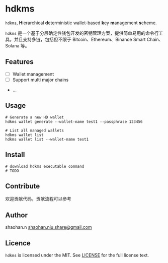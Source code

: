 # hdkms

`hdkms`, **H**ierarchical **d**eterministic wallet-based **k**ey **m**anagement **s**cheme.

`hdkms` 是一个基于分层确定性钱包开发的密钥管理方案，提供简单易用的命令行工具，并且支持多链，包括但不限于 Bitcoin、Ethereum、Binance Smart 
Chain、Solana 等。

## Features

- [ ] Wallet management
- [ ] Support multi major chains
- ...

## Usage

```shell
# Generate a new HD wallet
hdkms wallet generate --wallet-name test1 --passphrase 123456

# List all managed wallets
hdkms wallet list
hdkms wallet list --wallet-name test1
```

## Install

```shell
# download hdkms executable command
# TODO
```

## Contribute

欢迎贡献代码，贡献流程可以参考

## Author

shaohan.n shaohan.niu.share@gmail.com

## Licence

`hdkms` is licensed under the MIT. See [LICENSE](LICENSE) for the full license text.
